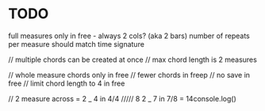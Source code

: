 # TODO

full measures only in free - always 2 cols? (aka 2 bars)
number of repeats per measure should match time signature

// multiple chords can be created at once
// max chord length is 2 measures

// whole measure chords only in free
// fewer chords in freep
// no save in free
// limit chord length to 4 in free

// 2 measure across = 2 _ 4 in 4/4 ///// 8
2 _ 7 in 7/8 = 14console.log()
